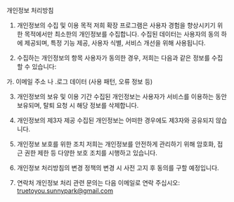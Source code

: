 개인정보 처리방침

1. 개인정보의 수집 및 이용 목적
저희 확장 프로그램은 사용자 경험을 향상시키기 위한 목적에서만 최소한의 개인정보를 수집합니다. 수집된 데이터는 사용자의 동의 하에 제공되며, 특정 기능 제공, 사용자 식별, 서비스 개선을 위해 사용됩니다.

2. 수집하는 개인정보의 항목
사용자가 동의한 경우, 저희는 다음과 같은 정보를 수집할 수 있습니다:

  가. 이메일 주소
  나 .로그 데이터 (사용 패턴, 오류 정보 등)

3. 개인정보의 보유 및 이용 기간
수집된 개인정보는 사용자가 서비스를 이용하는 동안 보유되며, 탈퇴 요청 시 해당 정보를 삭제합니다.

4. 개인정보의 제3자 제공
수집된 개인정보는 어떠한 경우에도 제3자와 공유되지 않습니다.

5. 개인정보 보호를 위한 조치
저희는 개인정보를 안전하게 관리하기 위해 암호화, 접근 권한 제한 등 다양한 보호 조치를 시행하고 있습니다.

6. 개인정보 처리방침의 변경
정책의 변경 시 사전 고지 후 동의를 구할 예정입니다.

7. 연락처
개인정보 처리 관련 문의는 다음 이메일로 연락 주십시오: truetoyou.sunnypark@gmail.com

